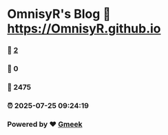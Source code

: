 # OmnisyR's Blog :link: https://OmnisyR.github.io 
### :page_facing_up: [2](https://OmnisyR.github.io/tag.html) 
### :speech_balloon: 0 
### :hibiscus: 2475 
### :alarm_clock: 2025-07-25 09:24:19 
### Powered by :heart: [Gmeek](https://github.com/Meekdai/Gmeek)
